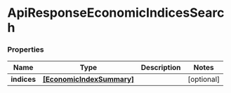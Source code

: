 # ApiResponseEconomicIndicesSearch

### Properties
Name | Type | Description | Notes
------------ | ------------- | ------------- | -------------
**indices** | [**[EconomicIndexSummary]**](EconomicIndexSummary.md) |  | [optional] 



